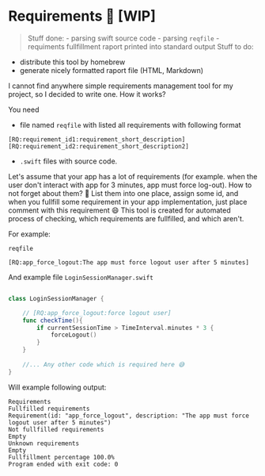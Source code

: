 #  Requirements 🧐 [WIP]

> Stuff done:
    - parsing swift source code
    - parsing `reqfile`
    - requiments fullfillment raport printed into standard output
> Stuff to do:
- distribute this tool by homebrew
- generate nicely formatted raport file (HTML, Markdown)

I cannot find anywhere simple requirements management tool for my project, so I decided to write one.
How it works?

You need
- file named `reqfile` with listed all requirements with following format
```
[RQ:requirement_id1:requirement_short_description]
[RQ:requirement_id2:requirement_short_description2]
```
- `.swift` files with source code.

Let's assume that your app has a lot of requirements (for example. when the user don't interact with app for 3 minutes, app must force log-out).
How to not forget about them? 🧐
List them into one place, assign some id, and when you fullfill some requirement  in your app implementation, just place comment with this requirement 😄
This tool is created for automated process of checking, which requirements are fullfilled, and which aren't.

For example:

`reqfile`
```
[RQ:app_force_logout:The app must force logout user after 5 minutes]
```

And example file 
`LoginSessionManager.swift`
```swift

class LoginSessionManager {

    // [RQ:app_force_logout:force logout user]
    func checkTime(){
        if currentSessionTime > TimeInterval.minutes * 3 {
            forceLogout()
        }
    }
    
    //... Any other code which is required here 😅
}
```

Will example following output:
```
Requirements
Fullfilled requirements
Requirement(id: "app_force_logout", description: "The app must force logout user after 5 minutes")
Not fullfilled requirements
Empty
Unknown requirements
Empty
Fullfillment percentage 100.0%
Program ended with exit code: 0
```
